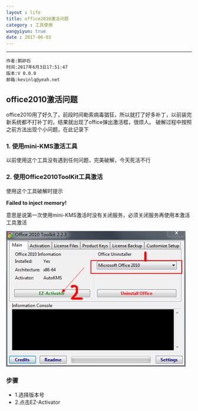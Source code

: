 ```yaml
---
layout : life
title: office2010激活问题
category : 工具使用
wangyiyun: true
date : 2017-06-03
---
```


******

    作者:鹅卵石
    时间:2017年6月3日17:51:47
    版本:V 0.0.0
    邮箱:kevinlq@yeah.net

<!-- more -->

## office2010激活问题

office2010用了好久了，前段时间勒索病毒猖狂，所以就打了好多补丁，以前装完新系统都不打补丁的，结果就出现了office弹出激活框，很烦人。
破解过程中按照之前方法出现个小问题，在此记录下

### 1. 使用mini-KMS激活工具

以前使用这个工具没有遇到任何问题，完美破解，今天死活不行

### 2. 使用Office2010ToolKit工具激活

使用这个工具破解时提示

 **Failed to inject memory!**

意思是说第一次使用mini-KMS激活时没有关闭服务，必须关闭服务再使用本激活工具激活

![方法](/res/img/blog/工具使用/603.png)

### 步骤
* 1.选择版本号
* 2.点击EZ-Activator

